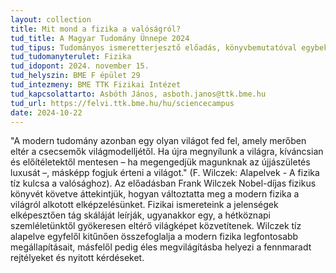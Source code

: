 ```yaml
---
layout: collection
title: Mit mond a fizika a valóságról?
tud_title: A Magyar Tudomány Ünnepe 2024
tud_tipus: Tudományos ismeretterjesztő előadás, könyvbemutatóval egybekötve
tud_tudomanyterulet: Fizika
tud_idopont: 2024. november 15.
tud_helyszin: BME F épület 29
tud_intezmeny: BME TTK Fizikai Intézet
tud_kapcsolattarto: Asbóth János, asboth.janos@ttk.bme.hu
tud_url: https://felvi.ttk.bme.hu/hu/sciencecampus
date: 2024-10-22
---
```

"A modern tudomány azonban egy olyan világot fed fel, amely merőben eltér a csecsemők világmodelljétől. Ha újra megnyílunk a világra, kíváncsian és előítéletektől mentesen – ha megengedjük magunknak az újjászületés luxusát –, másképp fogjuk érteni a világot." (F. Wilczek: Alapelvek - A fizika tíz kulcsa a valósághoz). Az előadásban Frank Wilczek Nobel-díjas fizikus könyvét követve áttekintjük, hogyan változtatta meg a modern fizika a világról alkotott elképzelésünket. Fizikai ismereteink a jelenségek elképesztően tág skáláját leírják, ugyanakkor egy, a hétköznapi szemléletünktől gyökeresen eltérő világképet közvetítenek. Wilczek tíz alapelve egyfelől kitűnően összefoglalja a modern fizika legfontosabb megállapításait, másfelől pedig éles megvilágításba helyezi a fennmaradt rejtélyeket és nyitott kérdéseket.